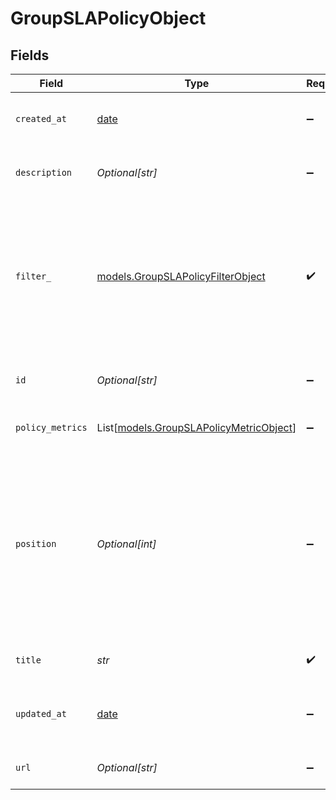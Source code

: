 # GroupSLAPolicyObject


## Fields

| Field                                                                                                                                                                               | Type                                                                                                                                                                                | Required                                                                                                                                                                            | Description                                                                                                                                                                         |
| ----------------------------------------------------------------------------------------------------------------------------------------------------------------------------------- | ----------------------------------------------------------------------------------------------------------------------------------------------------------------------------------- | ----------------------------------------------------------------------------------------------------------------------------------------------------------------------------------- | ----------------------------------------------------------------------------------------------------------------------------------------------------------------------------------- |
| `created_at`                                                                                                                                                                        | [date](https://docs.python.org/3/library/datetime.html#date-objects)                                                                                                                | :heavy_minus_sign:                                                                                                                                                                  | The time the Group SLA policy was created                                                                                                                                           |
| `description`                                                                                                                                                                       | *Optional[str]*                                                                                                                                                                     | :heavy_minus_sign:                                                                                                                                                                  | The description of the Group SLA policy                                                                                                                                             |
| `filter_`                                                                                                                                                                           | [models.GroupSLAPolicyFilterObject](../models/groupslapolicyfilterobject.md)                                                                                                        | :heavy_check_mark:                                                                                                                                                                  | An object that describes the conditions a ticket must match for a Group SLA policy to be applied to the ticket. See [Filter](#filter).                                              |
| `id`                                                                                                                                                                                | *Optional[str]*                                                                                                                                                                     | :heavy_minus_sign:                                                                                                                                                                  | Automatically assigned when created                                                                                                                                                 |
| `policy_metrics`                                                                                                                                                                    | List[[models.GroupSLAPolicyMetricObject](../models/groupslapolicymetricobject.md)]                                                                                                  | :heavy_minus_sign:                                                                                                                                                                  | Array of [policy metric](#policy-metric) objects                                                                                                                                    |
| `position`                                                                                                                                                                          | *Optional[int]*                                                                                                                                                                     | :heavy_minus_sign:                                                                                                                                                                  | Position of the Group SLA policy. This position determines the order in which policies are matched to tickets. If not specified, the Group SLA policy is added at the last position |
| `title`                                                                                                                                                                             | *str*                                                                                                                                                                               | :heavy_check_mark:                                                                                                                                                                  | The title of the Group SLA policy                                                                                                                                                   |
| `updated_at`                                                                                                                                                                        | [date](https://docs.python.org/3/library/datetime.html#date-objects)                                                                                                                | :heavy_minus_sign:                                                                                                                                                                  | The time of the last update of the Group SLA policy                                                                                                                                 |
| `url`                                                                                                                                                                               | *Optional[str]*                                                                                                                                                                     | :heavy_minus_sign:                                                                                                                                                                  | URL of the Group SLA policy record                                                                                                                                                  |